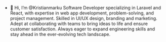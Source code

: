 - 👋 Hi, I’m @Kristianmarku
  Software Developer specializing in Laravel and React, with expertise in web app development, problem-solving, and project management.
  Skilled in UI/UX design, branding and marketing. Adept at collaborating with teams to bring ideas to life and ensure customer satisfaction.
  Always eager to expand engineering skills and stay ahead in the ever-evolving tech landscape.

<!---
Kristianmarku/Kristianmarku is a ✨ special ✨ repository because its `README.md` (this file) appears on your GitHub profile.
You can click the Preview link to take a look at your changes.
--->
